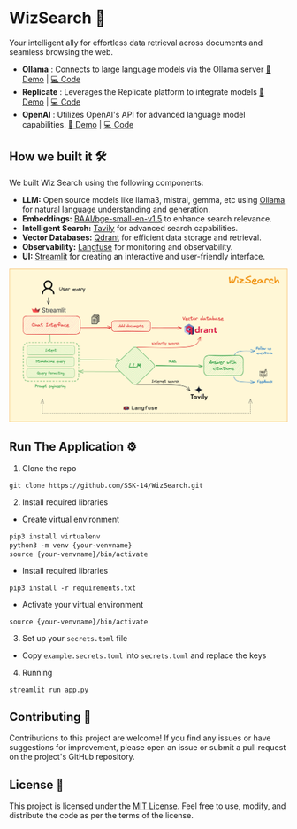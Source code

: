 # WizSearch 🌟
Your intelligent ally for effortless data retrieval across documents and seamless browsing the web.

- **Ollama** : Connects to large language models via the Ollama server 
[🔗 Demo](https://wizsearch.streamlit.app/) |
[💻 Code](https://github.com/SSK-14/WizSearch/tree/main) 
- **Replicate** : Leverages the Replicate platform to integrate models
[🔗 Demo](https://wizsearch-replicate.streamlit.app/) |
[💻 Code](https://github.com/SSK-14/WizSearch/tree/replicate) 
- **OpenAI** : Utilizes OpenAI's API for advanced language model capabilities.
[🔗 Demo](https://wizsearch-openai.streamlit.app/) |
[💻 Code](https://github.com/SSK-14/WizSearch/tree/openai) 

## How we built it 🛠️
We built Wiz Search using the following components:
- **LLM:** Open source models like llama3, mistral, gemma, etc using [Ollama](https://ollama.ai/) for natural language understanding and generation.
- **Embeddings:** [BAAI/bge-small-en-v1.5](https://huggingface.co/BAAI/bge-small-en-v1.5) to enhance search relevance.
- **Intelligent Search:** [Tavily](https://tavily.com/) for advanced search capabilities.
- **Vector Databases:** [Qdrant](https://qdrant.tech/) for efficient data storage and retrieval.
- **Observability:** [Langfuse](https://www.langfuse.com/) for monitoring and observability.
- **UI:** [Streamlit](https://streamlit.io/) for creating an interactive and user-friendly interface.

![Architecture](./src/assets/arch.png)

## Run The Application ⚙️
1. Clone the repo
```
git clone https://github.com/SSK-14/WizSearch.git
```

2. Install required libraries

- Create virtual environment
```
pip3 install virtualenv
python3 -m venv {your-venvname}
source {your-venvname}/bin/activate
```

- Install required libraries
```
pip3 install -r requirements.txt
```

- Activate your virtual environment
```
source {your-venvname}/bin/activate
```

3. Set up your `secrets.toml` file
- Copy `example.secrets.toml` into `secrets.toml` and replace the keys

4. Running
```
streamlit run app.py 
```

## Contributing 🤝
Contributions to this project are welcome! If you find any issues or have suggestions for improvement, please open an issue or submit a pull request on the project's GitHub repository.

## License 📝
This project is licensed under the [MIT License](https://github.com/SSK-14/WizSearch/blob/main/LICENSE). Feel free to use, modify, and distribute the code as per the terms of the license.

